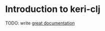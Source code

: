 # Introduction to keri-clj

TODO: write [great documentation](http://jacobian.org/writing/what-to-write/)
